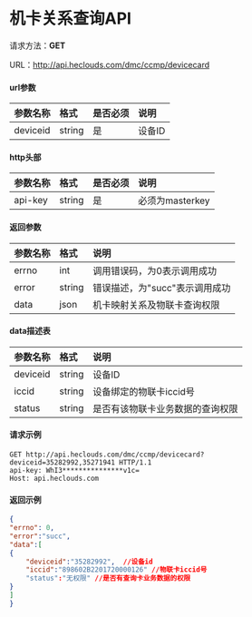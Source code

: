 # 机卡关系查询API

请求方法：**GET**

URL：http://api.heclouds.com/dmc/ccmp/devicecard

#### url参数
参数名称 | 格式 | 是否必须 | 说明
:- | :- | :- | :- 
deviceid|string|是|设备ID

#### http头部
参数名称 | 格式 | 是否必须 | 说明
:- | :- | :- | :- 
api-key | string | 是 | 必须为masterkey

#### 返回参数
参数名称|格式|说明
:- | :- | :- 
errno|int|调用错误码，为0表示调用成功
error|string|错误描述，为"succ"表示调用成功
data|json|机卡映射关系及物联卡查询权限


#### data描述表
参数名称|格式|说明
:- | :- | :- 
deviceid|string|设备ID
iccid|string|设备绑定的物联卡iccid号
status|string|是否有该物联卡业务数据的查询权限


#### 请求示例
```text
GET http://api.heclouds.com/dmc/ccmp/devicecard?deviceid=35282992,35271941 HTTP/1.1
api-key: WhI3***************v1c=
Host: api.heclouds.com
```


#### 返回示例
```json
{
"errno": 0,
"error":"succ",
"data":[ 
{
    "deviceid":"35282992",  //设备id
    "iccid":"898602B2201720000126" //物联卡iccid号
    "status":"无权限" //是否有查询卡业务数据的权限
}
]
}
```